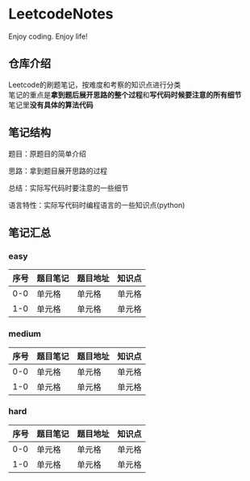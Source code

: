 # LeetcodeNotes
Enjoy coding. Enjoy life!
## 仓库介绍
Leetcode的刷题笔记，按难度和考察的知识点进行分类  
笔记的重点是**拿到题后展开思路的整个过程**和**写代码时候要注意的所有细节**  
笔记里**没有具体的算法代码**  

## 笔记结构
题目：原题目的简单介绍 

思路：拿到题目展开思路的过程  

总结：实际写代码时要注意的一些细节  

语言特性：实际写代码时编程语言的一些知识点(python)  
## 笔记汇总
### easy
|  序号   | 题目笔记  |  题目地址  | 知识点  | 
|  ----   | ----      | ----       | ---- |
| 0-0     | 单元格    | 单元格     | 单元格 |
| 1-0     | 单元格    | 单元格     | 单元格 |

### medium
|  序号   | 题目笔记  |  题目地址  | 知识点  | 
|  ----  | ----      | ----      | ----  |
| 0-0    | 单元格     | 单元格 | 单元格 |
| 1-0    | 单元格     | 单元格 | 单元格 |

### hard
|  序号   | 题目笔记  |  题目地址  | 知识点  | 
|  ----   | ----     | ----       | ----  |
| 0-0     | 单元格   | 单元格      | 单元格 |
| 1-0     | 单元格    | 单元格     | 单元格 |
